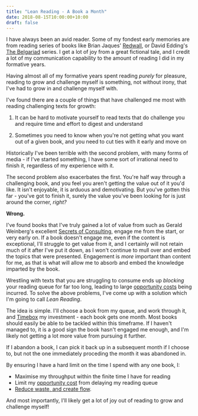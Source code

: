 ```yaml
---
title: "Lean Reading - A Book a Month"
date: 2018-08-15T10:00:00+10:00
draft: false
---
```


I have always been an avid reader. Some of my fondest early memories are from reading series of books like Brian Jaques' [Redwall](https://en.wikipedia.org/wiki/Redwall), or David Edding's [The Belgariad](https://en.wikipedia.org/wiki/The_Belgariad) series. I get a lot of joy from a great fictional tale, and I credit a lot of my communication capability to the amount of reading I did in my formative years.

Having almost all of my formative years spent reading *purely* for pleasure, reading to grow and challenge myself is something, not without irony, that I've had to grow in and challenge myself with. 

I've found there are a couple of things that have challenged me most with reading challenging texts for growth:

1) It can be hard to motivate yourself to read texts that do challenge you and require time and effort to digest and understand
   
2) Sometimes you need to know when you're not getting what you want out of a given book, and you need to cut ties with it early and move on

Historically I've been terrible with the second problem, with many forms of media - if I've started something, I have some sort of irrational need to finish it, regardless of my experience with it. 

The second problem also exacerbates the first. You're half way through a challenging book, and you feel you aren't getting the value out of it you'd like. It isn't enjoyable, it is arduous and demotivating. But you've gotten this far - you've got to finish it, surely the value you've been looking for is just around the corner, _right?_

**Wrong.**

I've found books that I've truly gained a lot of value from such as Gerald Weinberg's excellent [Secrets of Consulting](https://leanpub.com/thesecretsofconsulting), engage me from the start, or very early on. If a book doesn't engage me, even if the content is exceptional, I'll struggle to get value from it, and I certainly will not retain much of it after I've put it down, as I won't continue to mull over and embed the topics that were presented. Engagement is *more* important than content for me, as that is what will allow me to absorb and embed the knowledge imparted by the book.

Wrestling with texts that you are struggling to consume ends up _blocking_ your reading queue for far too long, leading to large [opportunity costs](https://en.wikipedia.org/wiki/Opportunity_cost) being incurred. To solve the above problems, I've come up with a solution which I'm going to call _Lean Reading_.

The idea is simple. I'll choose a book from my queue, and work through it, and [Timebox](https://en.wikipedia.org/wiki/Timeboxing) my investment - each book gets one month. Most books should easily be able to be tackled within this timeframe. If I haven't managed to, it is a good sign the book hasn't engaged me enough, and I'm likely not getting a lot more value from pursuing it further.

If I abandon a book, I can pick it back up in a subsequent month if I choose to, but not the one immediately proceding the month it was abandoned in.

By ensuring I have a hard limit on the time I spend with any one book, I:

* Maximise my throughput within the finite time I have for reading
* Limit my [opportunity cost]((https://en.wikipedia.org/wiki/Opportunity_cost)) from delaying my reading queue
* [Reduce waste, and create flow](https://leankit.com/learn/lean/5-principles-of-lean/).

And most importantly, I'll likely get a lot of joy out of reading to grow and challenge myself!